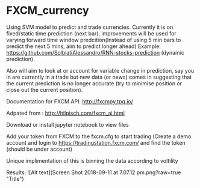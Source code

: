 # FXCM_currency

Using SVM model to predict and trade currencies. Currently it is on fixed/static time prediction (next bar), improvements will be used for varying forward time window predcition(Instead of using 5 min bars to predict the next 5 mins, aim to predict  longer ahead)
Example: https://github.com/SolbiatiAlessandro/RNN-stocks-prediction (dynamic prediction).

Also will aim to look at or account for variable change in prediction, say you in are currently in a trade but new data (or news) comes in suggesting that the current prediction is no longer accurate (try to minimise position or close out the current position).



Documentation for FXCM API: http://fxcmpy.tpq.io/

Adpated from : http://hilpisch.com/fxcm_ai.html

Download or install jupyter notebook to view files

Add your token from FXCM to the fxcm.cfg to start trading (Create a demo account and login to https://tradingstation.fxcm.com/ and find the token (should be under account)

Unique implimentation of this is binning the data according to voltility 


Results:
![Alt text](Screen Shot 2018-09-11 at 7.07.12 pm.png?raw=true "Title")

      
    

